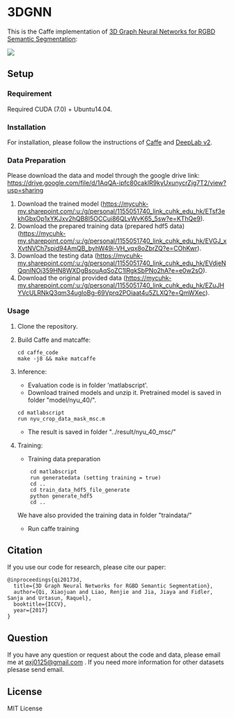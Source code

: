 # 3DGNN
This is the Caffe implementation of [3D Graph Neural Networks for RGBD Semantic Segmentation](http://openaccess.thecvf.com/content_ICCV_2017/papers/Qi_3D_Graph_Neural_ICCV_2017_paper.pdf): 

<img src="./overallpipeline.png"/>

## Setup

### Requirement
Required CUDA (7.0) + Ubuntu14.04.

### Installation

For installation, please follow the instructions of [Caffe](https://github.com/BVLC/caffe) and [DeepLab v2](https://bitbucket.org/aquariusjay/deeplab-public-ver2).

### Data Preparation
Please download the data and model through the google drive link:
https://drive.google.com/file/d/1AqQA-ipfc80caklR9kyUxunycrZjg7T2/view?usp=sharing
1. Download the trained model (https://mycuhk-my.sharepoint.com/:u:/g/personal/1155051740_link_cuhk_edu_hk/ETsf3ekhGbxOp1xYKJxv2hQB8I5OCCui86QLvWvK65_5sw?e=KThQe9).
2. Download the prepared training data (prepared hdf5 data) (https://mycuhk-my.sharepoint.com/:u:/g/personal/1155051740_link_cuhk_edu_hk/EVGJ_xXvtNVCh7spid94AmQB_byhW49i-VH_vqx8oZbrZQ?e=COhKwr).
3. Download the testing data  (https://mycuhk-my.sharepoint.com/:u:/g/personal/1155051740_link_cuhk_edu_hk/EVdjeNQqnINOj359HN8WXDgBsouAqSoZC1lRgkSbPNo2hA?e=e0w2sO).
4. Download the original provided data (https://mycuhk-my.sharepoint.com/:u:/g/personal/1155051740_link_cuhk_edu_hk/EZuJHYVcULRNkQ3qm34ugIoBg-69Vprq2POiaat4u5ZLXQ?e=QmWXec).

### Usage

1. Clone the repository.

2. Build Caffe and matcaffe:

   ```shell
   cd caffe_code
   make -j8 && make matcaffe
   ```

3. Inference:

   - Evaluation code is in folder 'matlabscript'. 
   - Download trained models and unzip it. Pretrained model is saved in folder "model/nyu_40/". 
   ```shell
   cd matlabscript
   run nyu_crop_data_mask_msc.m
   ```
   - The result is saved in folder "../result/nyu_40_msc/"
4. Training:

   - Training data preparation
   ```shell
       cd matlabscript
       run generatedata (setting training = true)
       cd ..
       cd train_data_hdf5_file_generate
       python generate_hdf5
       cd ..
      ```
      We have also provided the training data in folder "traindata/"
   - Run caffe training


   
## Citation
If you use our code for research, please cite our paper:

```
@inproceedings{qi20173d,
  title={3D Graph Neural Networks for RGBD Semantic Segmentation},
  author={Qi, Xiaojuan and Liao, Renjie and Jia, Jiaya and Fidler, Sanja and Urtasun, Raquel},
  booktitle={ICCV},
  year={2017}
}
```

## Question
If you have any question or request about the code and data, please email me at qxj0125@gmail.com . If you need more information for other datasets plesase send email. 

## License
MIT License
